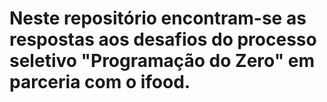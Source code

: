 # Neste repositório encontram-se as respostas aos desafios do processo seletivo "Programação do Zero" em parceria com o ifood.
